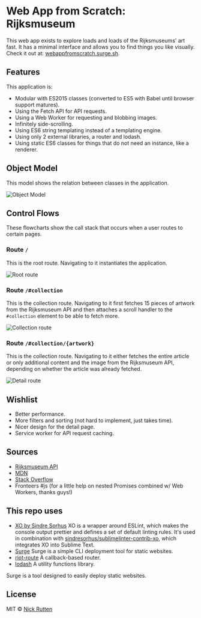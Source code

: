 # Web App from Scratch: Rijksmuseum

This web app exists to explore loads and loads of the Rijksmuseums' art fast. It has a minimal interface and allows you to find things you like visually. Check it out at: [webappfromscratch.surge.sh](http://webappfromscratch.surge.sh/).

## Features

This application is:

- Modular with ES2015 classes (converted to ES5 with Babel until browser support matures).
- Using the Fetch API for API requests.
- Using a Web Worker for requesting and blobbing images.
- Infinitely side-scrolling.
- Using ES6 string templating instead of a templating engine.
- Using only 2 external libraries, a router and lodash.
- Using static ES6 classes for things that do not need an instance, like a renderer.

## Object Model

This model shows the relation between classes in the application.

![Object Model](https://github.com/nickrttn/web-app-from-scratch/raw/master/spa/object-model.png)

## Control Flows

These flowcharts show the call stack that occurs when a user routes to certain pages.

### Route `/`

This is the root route. Navigating to it instantiates the application.

![Root route](https://github.com/nickrttn/web-app-from-scratch/raw/master/spa/root.png)

### Route `/#collection`

This is the collection route. Navigating to it first fetches 15 pieces of artwork from the Rijksmuseum API and then attaches a scroll handler to the `#collection` element to be able to fetch more.

![Collection route](https://github.com/nickrttn/web-app-from-scratch/raw/master/spa/collection.png)

### Route `/#collection/{artwork}`

This is the collection route. Navigating to it either fetches the entire article or only additional content and the image from the Rijksmuseum API, depending on whether the article was already fetched.

![Detail route](https://github.com/nickrttn/web-app-from-scratch/raw/master/spa/detail.png)

## Wishlist

- Better performance.
- More filters and sorting (not hard to implement, just takes time).
- Nicer design for the detail page.
- Service worker for API request caching.

## Sources

- [Rijksmuseum API](https://rijksmuseum.github.io)
- [MDN](https://developer.mozilla.org/)
- [Stack Overflow](https://stackoverflow.com)
- Fronteers #js (for a little help on nested Promises combined w/ Web Workers, thanks guys!)

## This repo uses

- [XO by Sindre Sorhus](https://github.com/sindresorhus/xo) XO is a wrapper around ESLint, which makes the console output prettier and defines a set of default linting rules. It's used in combination with [sindresorhus/sublimelinter-contrib-xo](https://github.com/sindresorhus/sublimelinter-contrib-xo), which integrates XO into Sublime Text.
- [Surge](https://surge.sh) Surge is a simple CLI deployment tool for static websites.
- [riot-route](https://github.com/riot/route) A callback-based router.
- [lodash](https://lodash.com/) A utility functions library.

Surge is a tool designed to easily deploy static websites.

## License

MIT &copy; [Nick Rutten](https://twitter.com/nickrttn)
